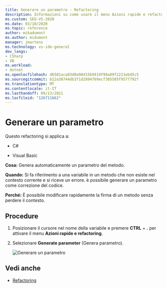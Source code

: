 ```yaml
---
title: Generare un parametro - Refactoring
description: Informazioni su come usare il menu Azioni rapide e refactoring per generare automaticamente un parametro del metodo.
ms.custom: SEO-VS-2020
ms.date: 03/10/2020
ms.topic: reference
author: mikadumont
ms.author: midumont
manager: jmartens
ms.technology: vs-ide-general
dev_langs:
- CSharp
- VB
ms.workload:
- dotnet
ms.openlocfilehash: d6501aca83d0a98d15b9419f98a89f2221eb45c5
ms.sourcegitcommit: b12a38744db371d2894769ecf305585f9577792f
ms.translationtype: MT
ms.contentlocale: it-IT
ms.lasthandoff: 09/13/2021
ms.locfileid: "126711662"
---
```

# <a name="generate-parameter"></a>Generare un parametro

Questo refactoring si applica a:

- C#

- Visual Basic

**Cosa:** Genera automaticamente un parametro del metodo.

**Quando:** Si fa riferimento a una variabile in un metodo che non esiste nel contesto corrente e si riceve un errore. è possibile generare un parametro come correzione del codice. 

**Perché:** È possibile modificare rapidamente la firma di un metodo senza perdere il contesto.

## <a name="how-to"></a>Procedure

1. Posizionare il cursore nel nome della variabile e premere **CTRL** + **.** per attivare il menu **Azioni rapide e refactoring**.
1. Selezionare **Generate parameter** (Genera parametro).

   ![Generare un parametro](media/generate-parameter.png) 

## <a name="see-also"></a>Vedi anche

- [Refactoring](../refactoring-in-visual-studio.md)
